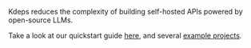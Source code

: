 Kdeps reduces the complexity of building self-hosted APIs powered by open-source LLMs.

Take a look at our quickstart guide [here](https://kdeps.github.io/kdeps/getting-started/introduction/quickstart.html), and several [example projects](https://github.com/kdeps/examples).
